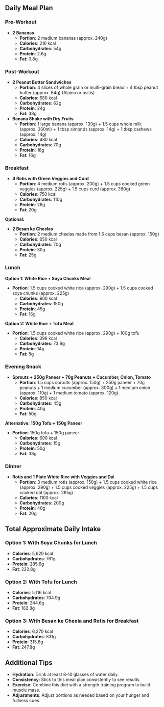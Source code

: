 

## Daily Meal Plan

### Pre-Workout
- **2 Bananas**
  - **Portion**: 2 medium bananas (approx. 240g)
  - **Calories**: 210 kcal
  - **Carbohydrates**: 54g
  - **Protein**: 2.6g
  - **Fat**: 0.8g

### Post-Workout
- **2 Peanut Butter Sandwiches**
  - **Portion**: 4 slices of whole grain or multi-grain bread + 4 tbsp peanut butter (approx. 64g) (Alpino or asitis)
  - **Calories**: 680 kcal
  - **Carbohydrates**: 62g
  - **Protein**: 24g
  - **Fat**: 38g
- **Banana Shake with Dry Fruits**
  - **Portion**: 1 large banana (approx. 130g) + 1.5 cups whole milk (approx. 360ml) + 1 tbsp almonds (approx. 14g) + 1 tbsp cashews (approx. 14g)
  - **Calories**: 480 kcal
  - **Carbohydrates**: 70g
  - **Protein**: 16g
  - **Fat**: 16g

### Breakfast
- **4 Rotis with Green Veggies and Curd**
  - **Portion**: 4 medium rotis (approx. 200g) + 1.5 cups cooked green veggies (approx. 225g) + 1.5 cups curd (approx. 360g)
  - **Calories**: 750 kcal
  - **Carbohydrates**: 110g
  - **Protein**: 28g
  - **Fat**: 20g

**Optional:**

- **2 Besan ke Cheelas**
  - **Portion**: 2 medium cheelas made from 1.5 cups besan (approx. 150g) 
  - **Calories**: 650 kcal
  - **Carbohydrates**: 70g
  - **Protein**: 30g
  - **Fat**: 25g

### Lunch
**Option 1: White Rice + Soya Chunks Meal**
- **Portion**: 1.5 cups cooked white rice (approx. 290g) + 1.5 cups cooked soya chunks (approx. 225g)
  - **Calories**: 900 kcal
  - **Carbohydrates**: 150g
  - **Protein**: 45g
  - **Fat**: 15g

**Option 2: White Rice + Tofu Meal**
- **Portion**: 1.5 cups cooked white rice (approx. 290g) + 100g tofu
  - **Calories**: 396 kcal
  - **Carbohydrates**: 73.9g
  - **Protein**: 14g
  - **Fat**: 5g

### Evening Snack
- **Sprouts + 250g Paneer + 70g Peanuts + Cucumber, Onion, Tomato**
  - **Portion**: 1.5 cups sprouts (approx. 150g) + 250g paneer + 70g peanuts + 1 medium cucumber (approx. 300g) + 1 medium onion (approx. 110g) + 1 medium tomato (approx. 120g)
  - **Calories**: 850 kcal
  - **Carbohydrates**: 45g
  - **Protein**: 40g
  - **Fat**: 50g

**Alternative: 150g Tofu + 150g Paneer**
- **Portion**: 150g tofu + 150g paneer
  - **Calories**: 600 kcal
  - **Carbohydrates**: 15g
  - **Protein**: 50g
  - **Fat**: 38g

### Dinner
- **Rotis and 1 Plate White Rice with Veggies and Dal**
  - **Portion**: 3 medium rotis (approx. 150g) + 1.5 cups cooked white rice (approx. 290g) + 1.5 cups cooked veggies (approx. 225g) + 1.5 cups cooked dal (approx. 285g)
  - **Calories**: 1100 kcal
  - **Carbohydrates**: 200g
  - **Protein**: 40g
  - **Fat**: 20g

## Total Approximate Daily Intake

### Option 1: With Soya Chunks for Lunch
- **Calories**: 5,620 kcal
- **Carbohydrates**: 761g
- **Protein**: 285.6g
- **Fat**: 222.8g

### Option 2: With Tofu for Lunch
- **Calories**: 5,116 kcal
- **Carbohydrates**: 704.9g
- **Protein**: 244.6g
- **Fat**: 182.8g

### Option 3: With Besan ke Cheela and Rotis for Breakfast
- **Calories**: 6,270 kcal
- **Carbohydrates**: 831g
- **Protein**: 315.6g
- **Fat**: 247.8g

## Additional Tips
- **Hydration**: Drink at least 8-10 glasses of water daily.
- **Consistency**: Stick to this meal plan consistently to see results.
- **Exercise**: Combine this diet with a strength training program to build muscle mass.
- **Adjustments**: Adjust portions as needed based on your hunger and fullness cues.
